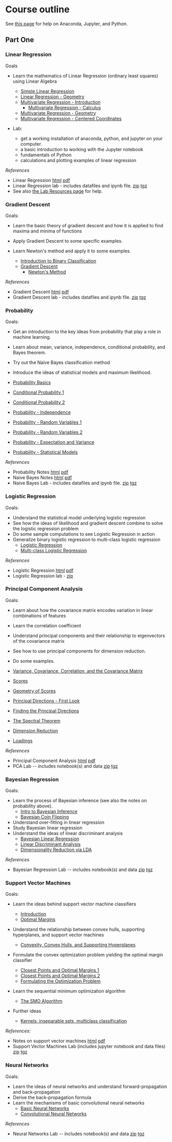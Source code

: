 # Course outline

See [this page](LabResources.html) for help on Anaconda, Jupyter, and Python.

## Part One

### Linear Regression

Goals

- Learn the mathematics of Linear Regression (ordinary least squares) using Linear Algebra

  - [Simple Linear Regression](https://www.youtube.com/watch?v=81pbJqQQa5M&list=PLHmPFY5Rz0RCWU4ra8aqBM7AvrGdPDOhR&index=1)
  - [Linear Regression - Geometry](https://www.youtube.com/watch?v=55FFmKh4CXg&list=PLHmPFY5Rz0RCWU4ra8aqBM7AvrGdPDOhR&index=2)
  - [Multivariate Regression - Introduction](https://www.youtube.com/watch?v=pqCEgpep_2w&list=PLHmPFY5Rz0RCWU4ra8aqBM7AvrGdPDOhR&index=3)
    - [Multivariate Regression - Calculus](https://www.youtube.com/watch?v=_-HrPrkpsjY&list=PLHmPFY5Rz0RCWU4ra8aqBM7AvrGdPDOhR&index=4)
  - [Multivariate Regression - Geometry](https://www.youtube.com/watch?v=E3hyjNeD9AA&list=PLHmPFY5Rz0RCWU4ra8aqBM7AvrGdPDOhR&index=5)
  - [Multivariate Regression - Centered Coordinates](https://www.youtube.com/watch?v=mTasFUNob54&list=PLHmPFY5Rz0RCWU4ra8aqBM7AvrGdPDOhR&index=7)

- Lab:
  - get a working installation of anaconda, python, and jupyter on your computer.
  - a basic introduction to working with the Jupyter notebook
  - fundamentals of Python
  - calculations and plotting examples of linear regression

_References_

- Linear Regression [html](published_notes/notes/LR.html) [pdf](published_notes/notes/LR.pdf)
- Linear Regression lab - includes datafiles and ipynb file. [zip](published_notes/notes/RegressionLab.zip) [tgz](published_notes/notes/RegressionLab.tgz)
- See also [the Lab Resources page](LabResources.md) for help.

### Gradient Descent

Goals:

- Learn the basic theory of gradient descent and how it is applied to find maxima and minima of functions
- Apply Gradient Descent to some specific examples.
- Learn Newton's method and apply it to some examples.

  - [Introduction to Binary Classification](slides/intro-bin-class.pdf)
  - [Gradient Descent](slides/grad-descent.pdf)
    - [Newton's Method](slides/Newton-method.pdf)

_References_

- Gradient Descent [html](published_notes/notes/GD.html) [pdf](published_notes/notes/GD.pdf)
- Gradient Descent lab - includes datafiles and ipynb file. [zip](published_notes/notes/GradientDescentLab.zip) [tgz](published_notes/notes/GradientDescentLab.tgz)

### Probability

Goals:

- Get an introduction to the key ideas from probability that play a role in machine learning.
- Learn about mean, variance, independence, conditional probability, and Bayes theorem.
- Try out the Naive Bayes classification method
- Introduce the ideas of statistical models and maximum likelihood.

- [Probability Basics](https://www.youtube.com/watch?v=7RH04w7dWp0&list=PLHmPFY5Rz0RDVDokDgADG9CfmBhwZLF9M&index=1)
- [Conditional Probability 1](https://www.youtube.com/watch?v=7RH04w7dWp0&list=PLHmPFY5Rz0RDVDokDgADG9CfmBhwZLF9M&index=2)
- [Conditional Probability 2](https://www.youtube.com/watch?v=7RH04w7dWp0&list=PLHmPFY5Rz0RDVDokDgADG9CfmBhwZLF9M&index=3)
- [Probability - Independence](https://www.youtube.com/watch?v=7RH04w7dWp0&list=PLHmPFY5Rz0RDVDokDgADG9CfmBhwZLF9M&index=4)
- [Probability - Random Variables 1](https://www.youtube.com/watch?v=7RH04w7dWp0&list=PLHmPFY5Rz0RDVDokDgADG9CfmBhwZLF9M&index=5)
- [Probability - Random Variables 2](https://www.youtube.com/watch?v=7RH04w7dWp0&list=PLHmPFY5Rz0RDVDokDgADG9CfmBhwZLF9M&index=6)
- [Probability - Expectation and Variance](https://www.youtube.com/watch?v=7RH04w7dWp0&list=PLHmPFY5Rz0RDVDokDgADG9CfmBhwZLF9M&index=7)
- [Probability - Statistical Models](https://www.youtube.com/watch?v=7RH04w7dWp0&list=PLHmPFY5Rz0RDVDokDgADG9CfmBhwZLF9M&index=8)

_References_

- Probability Notes [html](published_notes/notes/Probability.html) [pdf](published_notes/notes/Probability.pdf)
- Naive Bayes Notes [html](published_notes/notes/NaiveBayes.html) [pdf](published_notes/notes/NaiveBayes.pdf)
- Naive Bayes Lab - includes datafiles and ipynb file. [zip](published_notes/notes/naive_bayes.zip) [tgz](published_notes/notes/naive_bayes.pdf)

### Logistic Regression

Goals:

- Understand the statistical model underlying logistic regression
- See how the ideas of likelihood and gradient descent combine to solve the logistic regression problem
- Do some sample computations to see Logistic Regression in action
- Generalize binary logistic regression to multi-class logistic regression
  - [Logistic Regression](slides/logistic-regression.pdf)
  - [Multi-class Logistic Regression](slides/multi-LR.pdf)

_References_

- Logistic Regression [html](published_notes/notes/LogitR.html) [pdf](published_notes/notes/LogitR.pdf)
- Logistic Regression lab - [zip](published_notes/notes/logistic.zip)

### Principal Component Analysis

Goals:

- Learn about how the covariance matrix encodes variation in linear combinations of features
- Learn the correlation coefficient
- Understand principal components and their relationship to eigenvectors of the covariance matrix
- See how to use principal components for dimension reduction.
- Do some examples.

- [Variance, Covariance, Correlation, and the Covariance Matrix](https://youtu.be/WrYCUQWO0NE)
- [Scores](https://youtu.be/rhr2Le7-OPM)
- [Geometry of Scores](https://youtu.be/TmIr5lg4i4k)
- [Principal Directions - First Look](https://youtu.be/ZydwxPG0_o8)
- [Finding the Principal Directions](https://youtu.be/x9Nu10WF6lg)
- [The Spectral Theorem](https://youtu.be/_vxLZ1M8xr8)
- [Dimension Reduction](https://youtu.be/tOWBQEQ9qpI)
- [Loadings](https://youtu.be/hdxPdIrfF2s)

_References_

- Principal Component Analysis [html](published_notes/notes/PCA.html) [pdf](published_notes/notes/PCA.pdf)
- PCA Lab -- includes notebook(s) and data [zip](published_notes/notes/PCALab.zip) [tgz](published_notes/notes/PCALab.tgz)

### Bayesian Regression

Goals:

- Learn the process of Bayesian inference (see also the notes on probability above).
  - [Intro to Bayesian Inference](https://youtu.be/sk1elwY_Ggo)
  - [Bayesian Coin Flipping](https://youtu.be/NHfQ_88y0CE)
- Understand over-fitting in linear regression
- Study Bayesian linear regression
- Understand the ideas of linear discriminant analysis
  - [Bayesian Linear Regression](slides/bayesian-lin-reg.pdf)
  - [Linear Discriminant Analysis](slides/LDA.pdf)
  - [Dimensionality Reduction via LDA](slides/dim-red-LDA.pdf)

_References_

- Bayesian Regression Lab -- includes notebook(s) and data [zip](published_notes/notes/bayesian-regression.zip) [tgz](published_notes/notes/bayesian-regression.tgz)

### Support Vector Machines

Goals:

- Learn the ideas behind support vector machine classifiers

  - [Introduction](https://youtu.be/-mFZChnwTdQ)
  - [Optimal Margins](https://youtu.be/VOCaNMTyCdQ)

- Understand the relationship between convex hulls, supporting hyperplanes, and support vector machines

  - [Convexity, Convex Hulls, and Supporting Hyperplanes](https://youtu.be/voOt3bv0Vng)

- Formulate the convex optimization problem yielding the optimal margin classifier
  - [Closest Points and Optimal Margins 1](https://youtu.be/N4APHjxTObs)
  - [Closest Points and Optimal Margins 2](https://youtu.be/DaF6PhZ6EaA)
  - [Formulating the Optimization Problem](https://youtu.be/BB2NwZsPvaI)
- Learn the sequential minimum optimization algorithm
  - [The SMO Algorithm](https://youtu.be/xsuyqXwCXRk)
- Further ideas
  - [Kernels, inseparable sets, multiclass classification](https://youtu.be/xsuyqXwCXRk)

_References:_

- Notes on support vector machines [html](published_notes/notes/SVMNotes.html) [pdf](published_notes/notes/SVMNotes.pdf)
- Support Vector Machines Lab (includes jupyter notebook and data files) [zip](published_notes/notes/SVMLab.zip) [tgz](published_notes/notes/SVMLab.tgz)

### Neural Networks

Goals:

- Learn the ideas of neural networks and understand forward-propagation and back-propagation
- Derive the back-propagation formula
- Learn the mechanisms of basic convolutional neural networks
  - [Basic Neural Networks](slides/basic-neural-networks.pdf)
  - [Convolutional Neural Networks](slides/cnn.pdf)

_References_

- Neural Networks Lab -- includes notebook(s) and data [zip](published_notes/notes/neural-networks.zip) [tgz](published_notes/notes/neural-networks.tgz)
